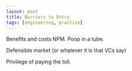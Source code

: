 ```yaml
---
layout: post
title: Barriers to Entry
tags: [engineering, practice]
---
```


Benefits and costs
NPM. Poop in a tube.

Defensible market (or whatever it is that VCs say)

Privilege of paying the toll.
